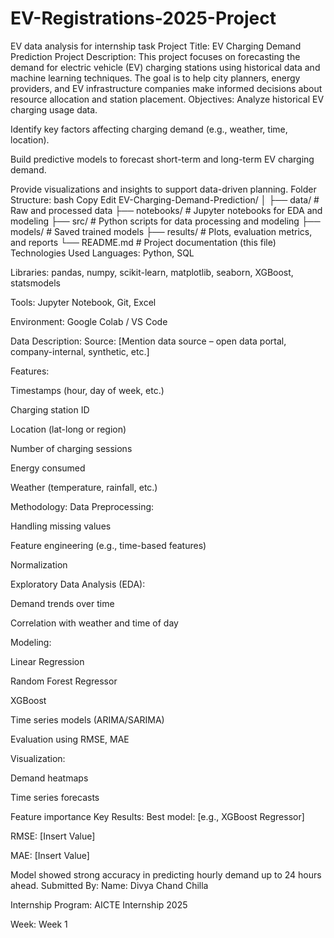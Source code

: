 # EV-Registrations-2025-Project
EV data analysis for internship task
Project Title:
EV Charging Demand Prediction
Project Description:
This project focuses on forecasting the demand for electric vehicle (EV) charging stations using historical data and machine learning techniques. The goal is to help city planners, energy providers, and EV infrastructure companies make informed decisions about resource allocation and station placement.
Objectives:
Analyze historical EV charging usage data.

Identify key factors affecting charging demand (e.g., weather, time, location).

Build predictive models to forecast short-term and long-term EV charging demand.

Provide visualizations and insights to support data-driven planning.
 Folder Structure:
bash
Copy
Edit
EV-Charging-Demand-Prediction/
│
├── data/               # Raw and processed data
├── notebooks/          # Jupyter notebooks for EDA and modeling
├── src/                # Python scripts for data processing and modeling
├── models/             # Saved trained models
├── results/            # Plots, evaluation metrics, and reports
└── README.md           # Project documentation (this file)
Technologies Used
Languages: Python, SQL

Libraries: pandas, numpy, scikit-learn, matplotlib, seaborn, XGBoost, statsmodels

Tools: Jupyter Notebook, Git, Excel

Environment: Google Colab / VS Code

Data Description:
Source: [Mention data source – open data portal, company-internal, synthetic, etc.]

Features:

Timestamps (hour, day of week, etc.)

Charging station ID

Location (lat-long or region)

Number of charging sessions

Energy consumed

Weather (temperature, rainfall, etc.)

Methodology:
Data Preprocessing:

Handling missing values

Feature engineering (e.g., time-based features)

Normalization

Exploratory Data Analysis (EDA):

Demand trends over time

Correlation with weather and time of day

Modeling:

Linear Regression

Random Forest Regressor

XGBoost

Time series models (ARIMA/SARIMA)

Evaluation using RMSE, MAE

Visualization:

Demand heatmaps

Time series forecasts

Feature importance
Key Results:
Best model: [e.g., XGBoost Regressor]

RMSE: [Insert Value]

MAE: [Insert Value]

Model showed strong accuracy in predicting hourly demand up to 24 hours ahead.
Submitted By:
Name: Divya Chand Chilla

Internship Program: AICTE Internship 2025

Week: Week 1


